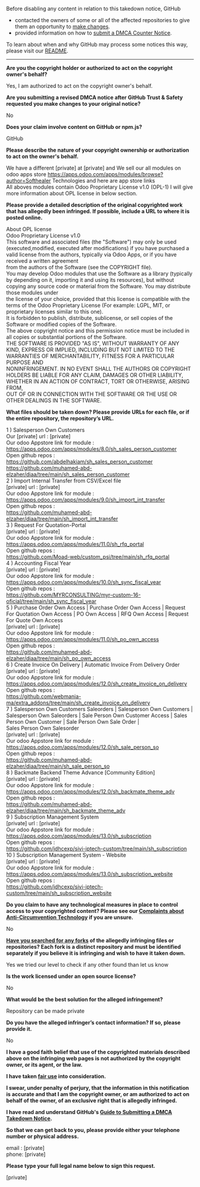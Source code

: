 Before disabling any content in relation to this takedown notice, GitHub
- contacted the owners of some or all of the affected repositories to give them an opportunity to [make changes](https://docs.github.com/en/github/site-policy/dmca-takedown-policy#a-how-does-this-actually-work).
- provided information on how to [submit a DMCA Counter Notice](https://docs.github.com/en/articles/guide-to-submitting-a-dmca-counter-notice).

To learn about when and why GitHub may process some notices this way, please visit our [README](https://github.com/github/dmca/blob/master/README.md#anatomy-of-a-takedown-notice).

---

**Are you the copyright holder or authorized to act on the copyright owner's behalf?**  
  
Yes, I am authorized to act on the copyright owner's behalf.  
  
**Are you submitting a revised DMCA notice after GitHub Trust & Safety requested you make changes to your original notice?**  
  
No  
  
**Does your claim involve content on GitHub or npm.js?**  
  
GitHub  
  
**Please describe the nature of your copyright ownership or authorization to act on the owner's behalf.**  
  
We have a different [private] at [private] and We sell our all modules on odoo apps store https://apps.odoo.com/apps/modules/browse?author=Softhealer Technologies and here are app store links  
All aboves modules contain Odoo Proprietary License v1.0 (OPL-1) I will give more information about OPL license in below section.  
  
**Please provide a detailed description of the original copyrighted work that has allegedly been infringed. If possible, include a URL to where it is posted online.**  
  
About OPL license  
Odoo Proprietary License v1.0  
This software and associated files (the "Software") may only be used (executed,modified, executed after modifications) if you have purchased a valid license from the authors, typically via Odoo Apps, or if you have received a written agreement  
from the authors of the Software (see the COPYRIGHT file).  
You may develop Odoo modules that use the Software as a library (typically by depending on it, importing it and using its resources), but without copying any source code or material from the Software. You may distribute those modules under  
the license of your choice, provided that this license is compatible with the terms of the Odoo Proprietary License (For example: LGPL, MIT, or proprietary licenses similar to this one).  
It is forbidden to publish, distribute, sublicense, or sell copies of the Software or modified copies of the Software.  
The above copyright notice and this permission notice must be included in all copies or substantial portions of the Software.  
THE SOFTWARE IS PROVIDED "AS IS", WITHOUT WARRANTY OF ANY KIND, EXPRESS OR IMPLIED, INCLUDING BUT NOT LIMITED TO THE WARRANTIES OF MERCHANTABILITY, FITNESS FOR A PARTICULAR PURPOSE AND  
NONINFRINGEMENT. IN NO EVENT SHALL THE AUTHORS OR COPYRIGHT HOLDERS BE LIABLE FOR ANY CLAIM, DAMAGES OR OTHER LIABILITY, WHETHER IN AN ACTION OF CONTRACT, TORT OR OTHERWISE, ARISING FROM,  
OUT OF OR IN CONNECTION WITH THE SOFTWARE OR THE USE OR OTHER DEALINGS IN THE SOFTWARE.  
  
**What files should be taken down? Please provide URLs for each file, or if the entire repository, the repository’s URL.**  
  
1 ) Salesperson Own Customers  
Our [private] url : [private]   
Our odoo Appstore link for module : https://apps.odoo.com/apps/modules/8.0/sh_sales_person_customer  
Open github repos :  
https://github.com/abdelhakiam/sh_sales_person_customer https://github.com/muhamed-abd-elzaher/diaa/tree/main/sh_sales_person_customer  
2 ) Import Internal Transfer from CSV/Excel file  
[private] url : [private]   
Our odoo Appstore link for module : https://apps.odoo.com/apps/modules/9.0/sh_import_int_transfer  
Open github repos :  
https://github.com/muhamed-abd-elzaher/diaa/tree/main/sh_import_int_transfer  
3 ) Request For Quotation-Portal  
[private] url : [private]   
Our odoo Appstore link for module : https://apps.odoo.com/apps/modules/11.0/sh_rfq_portal  
Open github repos :  
https://github.com/Moad-web/custom_psi/tree/main/sh_rfq_portal  
4 ) Accounting Fiscal Year  
[private] url : [private]   
Our odoo Appstore link for module : https://apps.odoo.com/apps/modules/10.0/sh_sync_fiscal_year  
Open github repos :  
https://github.com/MYRCONSULTING/myr-custom-16-oficial/tree/main/sh_sync_fiscal_year  
5 ) Purchase Order Own Access | Purchase Order Own Access | Request For Quotation Own Access | PO Own Access | RFQ Own Access | Request For Quote Own Access  
[private] url : [private]   
Our odoo Appstore link for module : https://apps.odoo.com/apps/modules/11.0/sh_po_own_access  
Open github repos :  
https://github.com/muhamed-abd-elzaher/diaa/tree/main/sh_po_own_access  
6 ) Create Invoice On Delivery | Automatic Invoice From Delivery Order  
[private] url : [private]   
Our odoo Appstore link for module : https://apps.odoo.com/apps/modules/12.0/sh_create_invoice_on_delivery  
Open github repos :  
https://github.com/webmania-ma/extra_addons/tree/main/sh_create_invoice_on_delivery  
7 ) Salesperson Own Customers Saleorders | Salesperson Own Customers | Salesperson Own Saleorders | Sale Person Own Customer Access | Sales Person Own Customer | Sale Person Own Sale Order |  
Sales Person Own Salesorder  
[private] url : [private]   
Our odoo Appstore link for module : https://apps.odoo.com/apps/modules/12.0/sh_sale_person_so  
Open github repos :  
https://github.com/muhamed-abd-elzaher/diaa/tree/main/sh_sale_person_so  
8 ) Backmate Backend Theme Advance [Community Edition]  
[private] url : [private]   
Our odoo Appstore link for module : https://apps.odoo.com/apps/modules/12.0/sh_backmate_theme_adv  
Open github repos :  
https://github.com/muhamed-abd-elzaher/diaa/tree/main/sh_backmate_theme_adv  
9 ) Subscription Management System  
[private] url : [private]   
Our odoo Appstore link for module : https://apps.odoo.com/apps/modules/13.0/sh_subscription  
Open github repos :  
https://github.com/jdhcexp/sivi-iptech-custom/tree/main/sh_subscription  
10 ) Subscription Management System - Website  
[private] url : [private]   
Our odoo Appstore link for module : https://apps.odoo.com/apps/modules/13.0/sh_subscription_website  
Open github repos :  
https://github.com/jdhcexp/sivi-iptech-custom/tree/main/sh_subscription_website  
  
**Do you claim to have any technological measures in place to control access to your copyrighted content? Please see our <a href="https://docs.github.com/articles/guide-to-submitting-a-dmca-takedown-notice#complaints-about-anti-circumvention-technology">Complaints about Anti-Circumvention Technology</a> if you are unsure.**  
  
No  
  
**<a href="https://docs.github.com/articles/dmca-takedown-policy#b-what-about-forks-or-whats-a-fork">Have you searched for any forks</a> of the allegedly infringing files or repositories? Each fork is a distinct repository and must be identified separately if you believe it is infringing and wish to have it taken down.**  
  
Yes we tried our level to check if any other found than let us know  
  
**Is the work licensed under an open source license?**  
  
No  
  
**What would be the best solution for the alleged infringement?**  
  
Repository can be made private  
  
**Do you have the alleged infringer’s contact information? If so, please provide it.**  
  
No  
  
**I have a good faith belief that use of the copyrighted materials described above on the infringing web pages is not authorized by the copyright owner, or its agent, or the law.**  
  
**I have taken <a href="https://www.lumendatabase.org/topics/22">fair use</a> into consideration.**  
  
**I swear, under penalty of perjury, that the information in this notification is accurate and that I am the copyright owner, or am authorized to act on behalf of the owner, of an exclusive right that is allegedly infringed.**  
  
**I have read and understand GitHub's <a href="https://docs.github.com/articles/guide-to-submitting-a-dmca-takedown-notice/">Guide to Submitting a DMCA Takedown Notice</a>.**  
  
**So that we can get back to you, please provide either your telephone number or physical address.**  
  
email : [private]  
phone: [private]   
  
**Please type your full legal name below to sign this request.**  
  
[private]  
